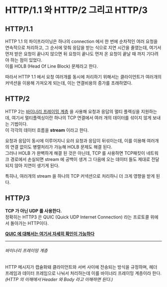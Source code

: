 # HTTP/1.1 와 HTTP/2 그리고 HTTP/3

## HTTP/1.1
HTTP 1.1 의 파이프라이닝은 하나의 connection 에서 한 번에 순차적인 여러 요청을 연속적으로 처리하고, 그 순서에 맞춰 응답을 받는 식으로 지연 시간을 줄였는데, 여기서 먼저 받은 요청이 끝나지 않으면 뒤 요청이 끝나도 먼저 온 요청이 끝날 때 까지 기다려야 하는 점이 있었다.  
이를 HOLB (Head Of Line Block) 문제라고 한다.  

따라서 HTTP 1.1 에서 요청 여러개를 동시에 처리하기 위해서는 클라이언트가 여러개의 커넥션을 이용해 가져오게 되는데, 이는 연결비용의 증가를 초래하였다.  

## HTTP/2
HTTP 2는 [바이너리 프레이밍 계층](#바이너리-프레이밍-계층) 을 사용해 요청과 응답의 멀티 플렉싱을 지원하는데, 여기서 멀티플렉싱이란 하나의 TCP 연결에서 여러 개의 데이터를 섞이지 않게 보내는 기법이다.  
이 각각의 데이터 흐름을 **stream** 이라고 한다.  

요청과 응답이 동시에 이루어지니 요러 요청과 응답이 뒤섞이는데, 이를 이용해 여러개의 연결 없이도 병렬처리가 가능해 HOLB 문제도 해결 된다.  
그러나 HOLB 가 완벽하게 해결 된 것은 아닌데, TCP 를 사용하면 TCP패킷이 네트워크 경로에서 손실되면 stream 에 공백이 생겨 그 다음에 오는 데이터 들도 제대로 전달되지 않아 지연이 생기게 된다.  

특히나, 여러개의 stream 을 하나의 TCP 커넥션으로 처리하니 더 크게 영향을 받게 된다.  

## HTTP/3
**TCP 가 아닌 UDP 를 사용한다.**  
정확히는 HTTP3 은 QUIC (Quick UDP Internet Connection) 라는 프로토콜 위에서 돌아가는 HTTP이다.  

**[QUIC 에 대해서는 여기서 자세히 확인이 가능하다](https://docs.google.com/document/d/1gY9-YNDNAB1eip-RTPbqphgySwSNSDHLq9D5Bty4FSU/edit?pli=1)**



---
###### 바이너리 프레이밍 계층
HTTP 메시지가 캡슐화돼 클라이언트와 서버 사이에 전송되는 방식을 규정하며, 헤더 프레임과 데이터 프레임으로 나눠서 처리하는데 이를 바이너리 프레이밍 계층이라 한다.  
_(HTTP 의 이해에서 Header 와 Body 라고 이해하면 된다.)_
